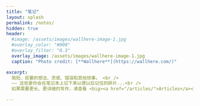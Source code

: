 ```yaml
---
title: "笔记"
layout: splash
permalink: /notes/
hidden: true
header:
  #image: /assets/images/wallhere-image-1.jpg
  #overlay_color: "#000"
  #overlay_filter: "0.3"
  overlay_image: /assets/images/wallhere-image-1.jpg
  caption: "Photo credit: [**Wallhere**](https://wallhere.com/)"

excerpt:
  简短、扼要的想法、灵感、错误和其他琐事。 <br />
  —— 这些是你会在笔记本上记下来以便以后记住的碎片...<br />
  如果需要更长、更详细的写作，请查看 <big><a href="/articles/">Articles</a></big>。<br />

---
```

